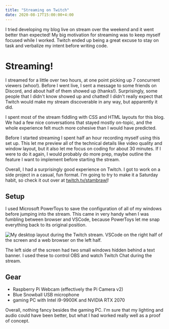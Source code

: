 ```yaml
---
title: "Streaming on Twitch"
date: 2020-08-17T15:00:00+4:00
---
```


I tried developing my blog live on stream over the weekend and it went better than expected! My big motivation for streaming was to keep myself focused while I worked. Twitch ended up being a great excuse to stay on task and verbalize my intent before writing code.

# Streaming!
I streamed for a little over two hours, at one point picking up 7 concurrent viewers (whoo!). Before I went live, I sent a message to some friends on Discord, and about half of them showed up (thanks!). Surprisingly, some people that I didn't know showed up and chatted! I didn't really expect that Twitch would make my stream discoverable in any way, but apparently it did.

I spent most of the stream fiddling with CSS and HTML layouts for this blog. We had a few nice conversations that stayed mostly on-topic, and the whole experience felt much more cohesive than I would have predicted.

Before I started streaming I spent half an hour recording myself using this set up. This let me preview all of the technical details like video quality and window layout, but it also let me focus on coding for about 30 minutes. If I were to do it again, I would probably do more prep, maybe outline the feature I want to implement before starting the stream.

Overall, I had a surprisingly good experience on Twitch. I got to work on a side project in a casual, fun format. I'm going to try to make it a Saturday habit, so check it out over at [twitch.tv/stambrawl](https://twitch.tv/stambrawl)!

## Setup
I used Microsoft PowerToys to save the configuration of all of my windows before jumping into the stream. This came in very handy when I was fumbling between browser and VSCode, because PowerToys let me snap everything back to its original position.

![My desktop layout during the Twitch stream. VSCode on the right half of the screen and a web browser on the left half.](/images/twitch_setup.png)

The left side of the screen had two small windows hidden behind a text banner. I used these to control OBS and watch Twitch Chat during the stream.

## Gear

* Raspberry Pi Webcam (effectively the Pi Camera v2)
* Blue Snowball USB microphone
* gaming PC with Intel i9-9900K and NVIDIA RTX 2070

Overall, nothing fancy besides the gaming PC. I'm sure that my lighting and audio could have been better, but what I had worked really well as a proof of concept.
